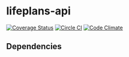 # lifeplans-api
[![Coverage Status](https://coveralls.io/repos/github/andela-ydaniju/lifeplans-api/badge.svg?branch=ft-bucketlist-model-112129783)](https://coveralls.io/github/andela-ydaniju/lifeplans-api?branch=ft-bucketlist-model-112129783) [![Circle CI](https://circleci.com/gh/andela-ydaniju/lifeplans-api.svg?style=svg)](https://circleci.com/gh/andela-ydaniju/lifeplans-api) [![Code Climate](https://codeclimate.com/github/andela-ydaniju/lifeplans-api/badges/gpa.svg)](https://codeclimate.com/github/andela-ydaniju/lifeplans-api)

## Dependencies
